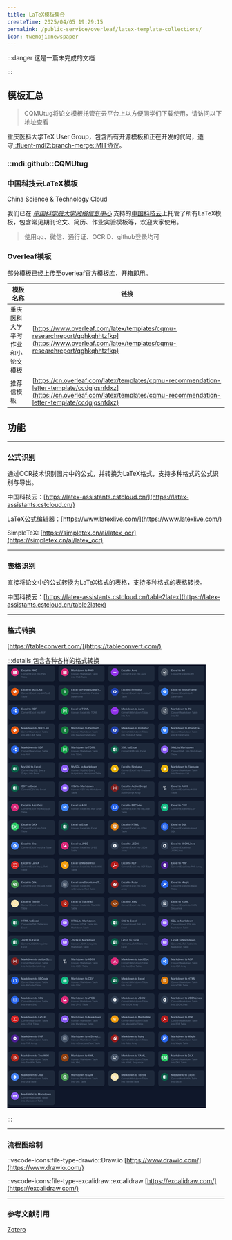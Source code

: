 ```yaml
---
title: LaTeX模板集合
createTime: 2025/04/05 19:29:15
permalink: /public-service/overleaf/latex-template-collections/
icon: twemoji:newspaper
---
```


:::danger 这是一篇未完成的文档

:::

## 模板汇总

> CQMUtug将论文模板托管在云平台上以方便同学们下载使用，请访问以下地址查看

重庆医科大学TeX User Group，包含所有开源模板和正在开发的代码，遵守[::fluent-mdl2:branch-merge::MIT协议](https://opensource.org/license/mit)。

### ::mdi:github::CQMUtug

<CardGrid>
<RepoCard repo="CQMUtug/CQMUThesis"></RepoCard>
<RepoCard repo="CQMUtug/CQMU_Exp-Homework_template"></RepoCard>
<RepoCard repo="CQMUtug/recommendation-letter"></RepoCard>
<RepoCard repo="CQMUtug/cqmu-resume"></RepoCard>
</CardGrid>

### 中国科技云LaTeX模板

<LinkCard icon="/icon/cas.svg" href="https://template-sharelatex.cstcloud.cn/" title="中国科技云LaTeX模板共享" >China
Science & Technology Cloud</LinkCard>

我们已在 *[中国科学院大学网络信息中心](https://cnic.cas.cn/)*
支持的[中国科技云](https://www.cstcloud.cn/)上托管了所有LaTeX模板，包含常见期刊论文、简历、作业实验模板等，欢迎大家使用。

> 使用qq、微信、通行证、OCRID、github登录均可

### Overleaf模板

部分模板已经上传至overleaf官方模板库，开箱即用。

| 模板名称             | 链接                                                                                                                                                                                   |
|------------------|--------------------------------------------------------------------------------------------------------------------------------------------------------------------------------------|
| 重庆医科大学平时作业和小论文模板 | [https://www.overleaf.com/latex/templates/cqmu-researchreport/qghkqhhtzfkp](https://www.overleaf.com/latex/templates/cqmu-researchreport/qghkqhhtzfkp)                               |
| 推荐信模板            | [https://cn.overleaf.com/latex/templates/cqmu-recommendation-letter-template/ccdgjqsnfdxz](https://cn.overleaf.com/latex/templates/cqmu-recommendation-letter-template/ccdgjqsnfdxz) |

## 功能

---

### 公式识别

通过OCR技术识别图片中的公式，并转换为LaTeX格式，支持多种格式的公式识别与导出。

中国科技云：[https://latex-assistants.cstcloud.cn/](https://latex-assistants.cstcloud.cn/)

LaTeX公式编辑器：[https://www.latexlive.com/](https://www.latexlive.com/)

SimpleTeX: [https://simpletex.cn/ai/latex_ocr](https://simpletex.cn/ai/latex_ocr)


---

### 表格识别

直接将论文中的公式转换为LaTeX格式的表格，支持多种格式的表格转换。

中国科技云：[https://latex-assistants.cstcloud.cn/table2latex](https://latex-assistants.cstcloud.cn/table2latex)

---

### 格式转换

[https://tableconvert.com/](https://tableconvert.com/)

:::details 包含各种各样的格式转换
![2025-04-06_19-15-48.png](../../../.vuepress/public/src/2025-04-06_19-15-48.png)

:::

---

### 流程图绘制

::vscode-icons:file-type-drawio::Draw.io [https://www.drawio.com/](https://www.drawio.com/)

::vscode-icons:file-type-excalidraw::excalidraw [https://excalidraw.com/](https://excalidraw.com/)

---

### 参考文献引用

[Zotero]() 

